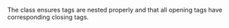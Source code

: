 The class ensures tags are nested properly and that all opening tags have corresponding closing tags.